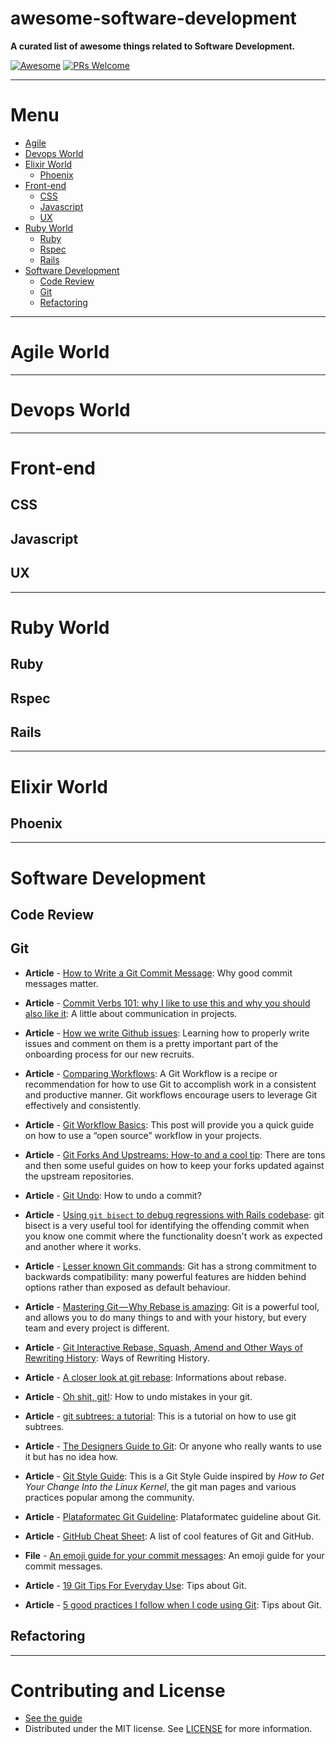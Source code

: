 # awesome-software-development

**A curated list of awesome things related to Software Development.**

[![Awesome](https://awesome.re/badge.svg)](https://awesome.re) [![PRs Welcome](https://img.shields.io/badge/PRs-welcome-brightgreen.svg)](http://makeapullrequest.com)

---------------------------------------------------------

# Menu

- [Agile](#agile-world)
- [Devops World](#devops-world)
- [Elixir World](#elixir-world1)
    - [Phoenix](#phoenix)
- [Front-end](#front-end)
    - [CSS](#css)
    - [Javascript](#javascript)
    - [UX](#ux)
- [Ruby World](#ruby-world1)
    - [Ruby](#ruby)
    - [Rspec](#rspec)
    - [Rails](#rails)
- [Software Development](#software-development1)
    - [Code Review](#code-review)
    - [Git](#git)
    - [Refactoring](#refactoring)

---------------------------------------------------------

# Agile World

---------------------------------------------------------

# Devops World

---------------------------------------------------------

# Front-end

## CSS

## Javascript

## UX

---------------------------------------------------------

# Ruby World

## Ruby

## Rspec

## Rails

---------------------------------------------------------

# Elixir World

## Phoenix

---------------------------------------------------------

# Software Development

## Code Review

## Git

- **Article** - [How to Write a Git Commit Message](https://chris.beams.io/posts/git-commit): Why good commit messages matter.

- **Article** - [Commit Verbs 101: why I like to use this and why you should also like it](https://medium.com/@danielfeelfine/commit-verbs-101-why-i-like-to-use-this-and-why-you-should-also-like-it-d3ed2689ef70): A little about communication in projects.

- **Article** - [How we write Github issues](https://wiredcraft.com/blog/how-we-write-our-github-issues): Learning how to properly write issues and comment on them is a pretty important part of the onboarding process for our new recruits.

- **Article** - [Comparing Workflows](https://www.atlassian.com/git/tutorials/comparing-workflows): A Git Workflow is a recipe or recommendation for how to use Git to accomplish work in a consistent and productive manner. Git workflows encourage users to leverage Git effectively and consistently.

- **Article** - [Git Workflow Basics](https://medium.com/@igor_marques/git-workflow-basics-d405746f6205): This post will provide you a quick guide on how to use a “open source” workflow in your projects.

- **Article** - [Git Forks And Upstreams: How-to and a cool tip](https://www.atlassian.com/git/articles/git-forks-and-upstreams): There are tons and then some useful guides on how to keep your forks updated against the upstream repositories.

- **Article** - [Git Undo](https://megakemp.com/2016/08/25/git-undo): How to undo a commit?

- **Article** - [Using `git bisect` to debug regressions with Rails codebase](http://www.rubyappcare.com/blog/2016-08-16-using-git-bisect-to-debug-regressions-with-rails-codebase): git bisect is a very useful tool for identifying the offending commit when you know one commit where the functionality doesn't work as expected and another where it works.

- **Article** - [Lesser known Git commands](https://hackernoon.com/lesser-known-git-commands-151a1918a60): Git has a strong commitment to backwards compatibility: many powerful features are hidden behind options rather than exposed as default behaviour.

- **Article** - [Mastering Git — Why Rebase is amazing](https://hackernoon.com/mastering-git-why-rebase-is-amazing-a954485b128a): Git is a powerful tool, and allows you to do many things to and with your history, but every team and every project is different.

- **Article** - [Git Interactive Rebase, Squash, Amend and Other Ways of Rewriting History](https://robots.thoughtbot.com/git-interactive-rebase-squash-amend-rewriting-history): Ways of Rewriting History.

- **Article** - [A closer look at git rebase](https://dev.to/gonedark/a-closer-look-at-git-rebase): Informations about rebase.

- **Article** - [Oh shit, git!](http://ohshitgit.com): How to undo mistakes in your git.

- **Article** - [git subtrees: a tutorial](https://medium.com/@v/git-subtrees-a-tutorial-6ff568381844): This is a tutorial on how to use git subtrees.

- **Article** - [The Designers Guide to Git](https://blog.marvelapp.com/designers-guide-git): Or anyone who really wants to use it but has no idea how.

- **Article** - [Git Style Guide](https://github.com/agis/git-style-guide): This is a Git Style Guide inspired by *How to Get Your Change Into the Linux Kernel*, the git man pages and various practices popular among the community.

- **Article** - [Plataformatec Git Guideline](http://guidelines.plataformatec.com.br/git.html): Plataformatec guideline about Git.

- **Article** - [GitHub Cheat Sheet](https://github.com/tiimgreen/github-cheat-sheet): A list of cool features of Git and GitHub.

- **File** - [An emoji guide for your commit messages](https://gitmoji.carloscuesta.me): An emoji guide for your commit messages.

- **Article** - [19 Git Tips For Everyday Use](https://www.alexkras.com/19-git-tips-for-everyday-use): Tips about Git.

- **Article** - [5 good practices I follow when I code using Git](https://tech.olx.com/5-good-practices-i-follow-when-i-code-using-git-71120b57c0f5): Tips about Git.

## Refactoring

---------------------------------------------------------

# Contributing and License
 * [See the guide](https://github.com/diegorv/awesome-software-development/blob/master/CONTRIBUTING.md)
 * Distributed under the MIT license. See [LICENSE](https://github.com/diegorv/awesome-software-development/blob/master/LICENSE) for more information.

